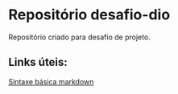 # Repositório desafio-dio
Repositório criado para desafio de projeto.

## Links úteis:
[Sintaxe básica markdown](https://www.markdownguide.org/)
